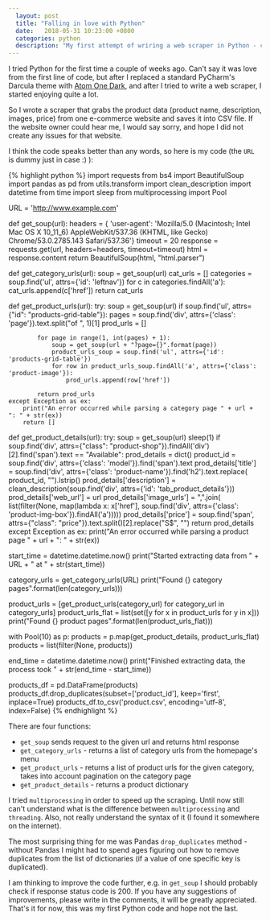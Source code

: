 ```yaml
---
  layout: post
  title: "Falling in love with Python"
  date:   2018-05-31 10:23:00 +0800
  categories: python
  description: "My first attempt of wriring a web scraper in Python - code example"
---
```


I tried Python for the first time a couple of weeks ago. Can't say it was love from the first line of code, but after I replaced a standard PyCharm's Darcula theme with [Atom One Dark](https://plugins.jetbrains.com/plugin/8006-material-theme-ui), and after I tried to write a web scraper, I started enjoying quite a lot.

So I wrote a scraper that grabs the product data (product name, description, images, price) from one e-commerce website and saves it into CSV file. If the website owner could hear me, I would say sorry, and hope I did not create any issues for that website.

I think the code speaks better than any words, so here is my code (the `URL` is dummy just in case :) ):

{% highlight python %}
import requests
from bs4 import BeautifulSoup
import pandas as pd
from utils.transform import clean_description
import datetime
from time import sleep
from multiprocessing import Pool


URL = 'http://www.example.com'

def get_soup(url):
    headers = {
        'user-agent': 'Mozilla/5.0 (Macintosh; Intel Mac OS X 10_11_6) AppleWebKit/537.36 (KHTML, like Gecko) Chrome/53.0.2785.143 Safari/537.36'}
    timeout = 20
    response = requests.get(url, headers=headers, timeout=timeout)
    html = response.content
    return BeautifulSoup(html, "html.parser")


def get_category_urls(url):
    soup = get_soup(url)
    cat_urls = []
    categories = soup.find('ul', attrs={'id': 'leftnav'})
    for c in categories.findAll('a'):
        cat_urls.append(c['href'])
    return cat_urls


def get_product_urls(url):
    try:
        soup = get_soup(url)
        if soup.find('ul', attrs={"id": "products-grid-table"}):
            pages = soup.find('div', attrs={'class': 'page'}).text.split("of ", 1)[1]
            prod_urls = []

            for page in range(1, int(pages) + 1):
                soup = get_soup(url + "?page={}".format(page))
                product_urls_soup = soup.find('ul', attrs={'id': 'products-grid-table'})
                for row in product_urls_soup.findAll('a', attrs={'class': 'product-image'}):
                    prod_urls.append(row['href'])

            return prod_urls
    except Exception as ex:
        print("An error occurred while parsing a category page " + url + ": " + str(ex))
        return []


def get_product_details(url):
    try:
        soup = get_soup(url)
        sleep(1)
        if soup.find('div', attrs={"class": "product-shop"}).findAll('div')[2].find('span').text == "Available":
            prod_details = dict()
            product_id = soup.find('div', attrs={'class': 'model'}).find('span').text
            prod_details['title'] = soup.find('div', attrs={'class': 'product-name'}).find('h2').text.replace(
                product_id, "").lstrip()
            prod_details['description'] = clean_description(soup.find('div', attrs={'id': 'tab_product_details'}))
            prod_details['web_url'] = url
            prod_details['image_urls'] = ",".join(
                list(filter(None, map(lambda x: x['href'],
                                      soup.find('div', attrs={'class': 'product-img-box'}).findAll('a')))))
            prod_details['price'] = soup.find('span', attrs={"class": "price"}).text.split()[2].replace("S$", "")
            return prod_details
    except Exception as ex:
        print("An error occurred while parsing a product page " + url + ": " + str(ex))


start_time = datetime.datetime.now()
print("Started extracting data from " + URL + " at " + str(start_time))

category_urls = get_category_urls(URL)
print("Found {} category pages".format(len(category_urls)))

product_urls = [get_product_urls(category_url) for category_url in category_urls]
product_urls_flat = list(set([y for x in product_urls for y in x]))
print("Found {} product pages".format(len(product_urls_flat)))

with Pool(10) as p:
    products = p.map(get_product_details, product_urls_flat)
products = list(filter(None, products))

end_time = datetime.datetime.now()
print("Finished extracting data, the process took " + str(end_time - start_time))

products_df = pd.DataFrame(products)
products_df.drop_duplicates(subset=['product_id'], keep='first', inplace=True)
products_df.to_csv('product.csv', encoding='utf-8', index=False)
{% endhighlight %}

There are four functions:
- `get_soup` sends request to the given url and returns html response
- `get_category_urls` - returns a list of category urls from the homepage's menu
- `get_product_urls` - returns a list of product urls for the given category, takes into account pagination on the category page
- `get_product_details` - returns a product dictionary

I tried `multiprocessing` in order to speed up the scraping. Until now still can't understand what is the difference between `multiprocessing` and `threading`. Also, not really understand the syntax of it (I found it somewhere on the internet).

The most surprising thing for me was Pandas `drop_duplicates` method - without Pandas I might had to spend ages figuring out how to remove duplicates from the list of dictionaries (if a value of one specific key is duplicated).


I am thinking to improve the code further, e.g. in `get_soup` I should probably check if response status code is 200. If you have any suggestions of improvements, please write in the comments, it will be greatly appreciated. That's it for now, this was my first Python code and hope not the last.
